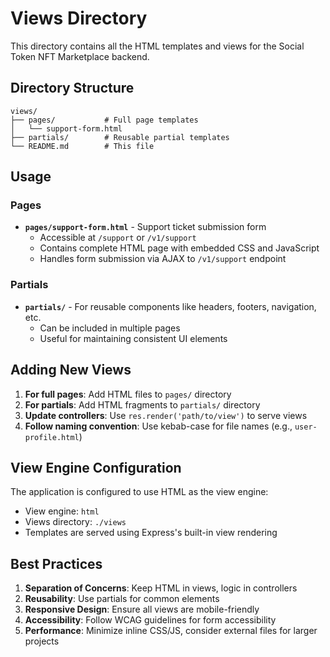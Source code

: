 # Views Directory

This directory contains all the HTML templates and views for the Social Token NFT Marketplace backend.

## Directory Structure

```
views/
├── pages/           # Full page templates
│   └── support-form.html
├── partials/        # Reusable partial templates
└── README.md        # This file
```

## Usage

### Pages
- **`pages/support-form.html`** - Support ticket submission form
  - Accessible at `/support` or `/v1/support`
  - Contains complete HTML page with embedded CSS and JavaScript
  - Handles form submission via AJAX to `/v1/support` endpoint

### Partials
- **`partials/`** - For reusable components like headers, footers, navigation, etc.
  - Can be included in multiple pages
  - Useful for maintaining consistent UI elements

## Adding New Views

1. **For full pages**: Add HTML files to `pages/` directory
2. **For partials**: Add HTML fragments to `partials/` directory
3. **Update controllers**: Use `res.render('path/to/view')` to serve views
4. **Follow naming convention**: Use kebab-case for file names (e.g., `user-profile.html`)

## View Engine Configuration

The application is configured to use HTML as the view engine:
- View engine: `html`
- Views directory: `./views`
- Templates are served using Express's built-in view rendering

## Best Practices

1. **Separation of Concerns**: Keep HTML in views, logic in controllers
2. **Reusability**: Use partials for common elements
3. **Responsive Design**: Ensure all views are mobile-friendly
4. **Accessibility**: Follow WCAG guidelines for form accessibility
5. **Performance**: Minimize inline CSS/JS, consider external files for larger projects
